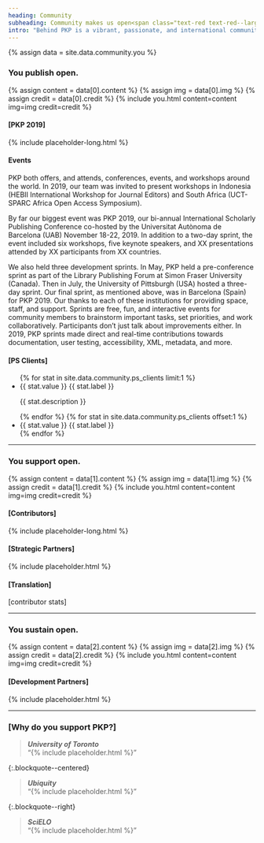 ```yaml
---
heading: Community
subheading: Community makes us open<span class="text-red text-red--large">.</span>
intro: "Behind PKP is a vibrant, passionate, and international community who help to make our software better, together. Their voices and contributions are everything to us, and we endeavour to find ways to actively support, educate, and engage them."
---
```


{% assign data = site.data.community.you %}

### You publish <span class="text-red">open<span class="text-red--large">.</span></span>

{% assign content = data[0].content %}
{% assign img = data[0].img %}
{% assign credit = data[0].credit %}
{% include you.html content=content img=img credit=credit %}

#### [PKP 2019]

{% include placeholder-long.html %}

#### Events

PKP both offers, and attends, conferences, events, and workshops around the world. In 2019, our team was invited to present workshops in Indonesia (HEBII International Workshop for Journal Editors) and South Africa (UCT-SPARC Africa Open Access Symposium).

By far our biggest event was PKP 2019, our bi-annual International Scholarly Publishing Conference co-hosted by the Universitat Autònoma de Barcelona (UAB) November 18-22, 2019. In addition to a two-day sprint, the event included six workshops, five keynote speakers, and XX presentations attended by XX participants from XX countries.

We also held three development sprints. In May, PKP held a pre-conference sprint as part of the Library Publishing Forum at Simon Fraser University (Canada). Then in July, the University of Pittsburgh (USA) hosted a three-day sprint. Our final sprint, as mentioned above, was in Barcelona (Spain) for PKP 2019. Our thanks to each of these institutions for providing space, staff, and support. Sprints are free, fun, and interactive events for community members to brainstorm important tasks, set priorities, and work collaboratively. Participants don’t just talk about improvements either. In 2019, PKP sprints made direct and real-time contributions towards documentation, user testing, accessibility, XML, metadata, and more.

#### [PS Clients]

<ul class="stats">
  {% for stat in site.data.community.ps_clients limit:1 %}
  <li class="stat stat--featured">
    <span class="stat__value">{{ stat.value }}</span>
    <span class="stat__label">{{ stat.label }}</span>
    <p>{{ stat.description }}</p>
  </li>
  {% endfor %}
  {% for stat in site.data.community.ps_clients offset:1 %}
  <li class="stat">
    <span class="stat__value">{{ stat.value }}</span>
    <span class="stat__label">{{ stat.label }}</span>
  </li>
  {% endfor %}
</ul>

---

### You support <span class="text-red">open<span class="text-red--large">.</span></span>

{% assign content = data[1].content %}
{% assign img = data[1].img %}
{% assign credit = data[1].credit %}
{% include you.html content=content img=img credit=credit %}

#### [Contributors]

{% include placeholder-long.html %}

#### [Strategic Partners]

{% include placeholder.html %}

#### [Translation]

[contributor stats]

---

### You sustain <span class="text-red">open<span class="text-red--large">.</span></span>

{% assign content = data[2].content %}
{% assign img = data[2].img %}
{% assign credit = data[2].credit %}
{% include you.html content=content img=img credit=credit %}

#### [Development Partners]

{% include placeholder.html %}

---

### [Why do you support PKP?]

> <cite>**University of Toronto**</cite> <br/>“{% include placeholder.html %}”

{:.blockquote--centered}
> <cite>**Ubiquity**</cite> <br/>“{% include placeholder.html %}”

{:.blockquote--right}
> <cite>**SciELO**</cite> <br/>“{% include placeholder.html %}”
